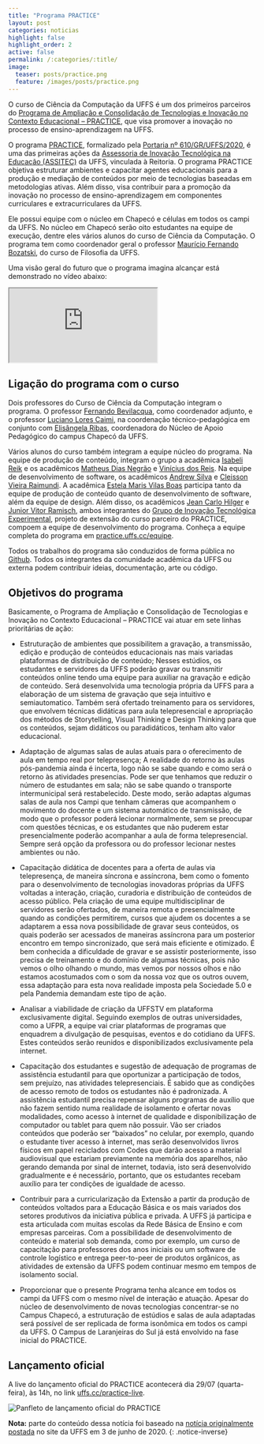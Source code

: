 ```yaml
---
title: "Programa PRACTICE"
layout: post
categories: noticias
highlight: false
highlight_order: 2
active: false 
permalink: /:categories/:title/
image:
  teaser: posts/practice.png
  feature: /images/posts/practice.png
---
```


O curso de Ciência da Computação da UFFS é um dos primeiros parceiros do [Programa de Ampliação e Consolidação de Tecnologias e Inovação no Contexto Educacional – PRACTICE](https://practice.uffs.cc), que visa promover a inovação no processo de ensino-aprendizagem na UFFS.

O programa [PRACTICE](https://practice.uffs.cc), formalizado pela [Portaria nº 610/GR/UFFS/2020](https://www.uffs.edu.br/UFFS/atos-normativos/portaria/gr/2020-0608), é uma das primeiras ações da [Assessoria de Inovação Tecnológica na Educação (ASSITEC)](https://www.uffs.edu.br/UFFS/atos-normativos/portaria/gr/2020-0608) da UFFS, vinculada à Reitoria. O programa PRACTICE objetiva estruturar ambientes e capacitar agentes educacionais para a produção e mediação de conteúdos por meio de tecnologias baseadas em metodologias ativas. Além disso, visa contribuir para a promoção da inovação no processo de ensino-aprendizagem em componentes curriculares e extracurriculares da UFFS.

Ele possui equipe com o núcleo em Chapecó e células em todos os campi da UFFS. No núcleo em Chapecó serão oito estudantes na equipe de execução, dentre eles vários alunos do curso de Ciência da Computação. O programa tem como coordenador geral o professor [Maurício Fernando Bozatski](https://github.com/phdmauricio), do curso de Filosofia da UFFS.

Uma visão geral do futuro que o programa imagina alcançar está demonstrado no vídeo abaixo:

<div class="embed-responsive embed-responsive-16by9">
  <iframe src="https://www.youtube.com/embed/MBX_Ij4qSPc" class="embed-responsive-item" allowfullscreen></iframe>
</div>

## Ligação do programa com o curso

Dois professores do Curso de Ciência da Computação integram o programa. O professor [Fernando Bevilacqua](https://github.com/dovyski), como coordenador adjunto, e o professor [Luciano Lores Caimi](https://github.com/lcaimi), na coordenação técnico-pedagógica em conjunto com [Elisângela Ribas](https://github.com/elisribas), coordenadora do Núcleo de Apoio Pedagógico do campus Chapecó da UFFS.

Vários alunos do curso também integram a equipe núcleo do programa. Na equipe de produção de conteúdo, integram o grupo a acadêmica [Isabeli Reik](https://github.com/isabelirk) e os acadêmicos [Matheus Dias Negrão](https://github.com/MaNegrao) e [Vinícius dos Reis](https://github.com/vini2reis). Na equipe de desenvolvimento de software, os acadêmicos [Andrew Silva](https://github.com/andrewmsilva) e [Cleisson Vieira Raimundi](https://github.com/CleissonVieira). A acadêmica [Estela Maris Vilas Boas](https://github.com/estelavilasboas) participa tanto da equipe de produção de conteúdo quanto de desenvolvimento de software, além da equipe de design. Além disso, os acadêmicos [Jean Carlo Hilger](https://github.com/JeanCHilger) e [Junior Vitor Ramisch](https://github.com/arufonsekun), ambos integrantes do [Grupo de Inovação Tecnológica Experimental](https://grintex.uffs.cc), projeto de extensão do curso parceiro do PRACTICE, compoem a equipe de desenvolvimento do programa. Conheça a equipe completa do programa em [practice.uffs.cc/equipe](https://practice.uffs.cc/equipe).

Todos os trabalhos do programa são conduzidos de forma pública no [Github](https://github.com/practice-uffs). Todos os integrantes da comunidade acadêmica da UFFS ou externa podem contribuir ideias, documentação, arte ou código.


## Objetivos do programa

Basicamente, o Programa de Ampliação e Consolidação de Tecnologias e Inovação no Contexto Educacional – PRACTICE vai atuar em sete linhas prioritárias de ação:

* Estruturação de ambientes que possibilitem a gravação, a transmissão, edição e produção de conteúdos educacionais nas mais variadas plataformas de distribuição de conteúdo; Nesses estúdios, os estudantes e servidores da UFFS poderão gravar ou transmitir conteúdos online tendo uma equipe para auxiliar na gravação e edição de conteúdo. Será desenvolvida uma tecnologia própria da UFFS para a elaboração de um sistema de gravação que seja intuitivo e semiautomatico. Também será ofertado treinamento para os servidores, que envolvem técnicas didáticas para aula telepresencial e apropriação dos métodos de Storytelling, Visual Thinking e Design Thinking para que os conteúdos, sejam didáticos ou paradidáticos, tenham alto valor educacional.

* Adaptação de algumas salas de aulas atuais para o oferecimento de aula em tempo real por telepresença; A realidade do retorno às aulas pós-pandemia ainda é incerta, logo não se sabe quando e como será o retorno às atividades presencias. Pode ser que tenhamos que reduzir o número de estudantes em sala; não se sabe quando o transporte intermunicipal será restabelecido. Deste modo, serão adaptas algumas salas de aula nos Campi que tenham câmeras que acompanhem o movimento do docente e um sistema automático de transmissão, de modo que o professor poderá lecionar normalmente, sem se preocupar com questões técnicas, e os estudantes que não puderem estar presencialmente poderão acompanhar a aula de forma telepresencial. Sempre será opção da professora ou do professor lecionar nestes ambientes ou não.

* Capacitação didática de docentes para a oferta de aulas via telepresença, de maneira síncrona e assíncrona, bem como o fomento para o desenvolvimento de tecnologias inovadoras próprias da UFFS voltadas a interação, criação, curadoria e distribuição de conteúdos de acesso público. Pela criação de uma equipe multidisciplinar de servidores serão ofertados, de maneira remota e presencialmente quando as condições permitirem, cursos que ajudem os docentes a se adaptarem a essa nova possibilidade de gravar seus conteúdos, os quais poderão ser acessados de maneiras assíncrona para um posterior encontro em tempo sincronizado, que será mais eficiente e otimizado. É bem conhecida a dificuldade de gravar e se assistir posteriormente, isso precisa de treinamento e do domínio de algumas técnicas, pois não vemos o olho olhando o mundo, mas vemos por nossos olhos e não estamos acostumados com o som da nossa voz que os outros ouvem, essa adaptação para esta nova realidade imposta pela Sociedade 5.0 e pela Pandemia demandam este tipo de ação.

* Analisar a viabilidade de criação da UFFSTV em plataforma exclusivamente digital. Seguindo exemplos de outras universidades, como a UFPR, a equipe vai criar plataformas de programas que enquadrem a divulgação de pesquisas, eventos e do cotidiano da UFFS. Estes conteúdos serão reunidos e disponibilizados exclusivamente pela internet.

* Capacitação dos estudantes e sugestão de adequação de programas de assistência estudantil para que oportunizar a participação de todos, sem prejuízo, nas atividades telepresenciais. É sabido que as condições de acesso remoto de todos os estudantes não é padronizada. A assistência estudantil precisa repensar alguns programas de auxílio que não fazem sentido numa realidade de isolamento e ofertar novas modalidades, como acesso à internet de qualidade e disponibilização de computador ou tablet para quem não possuir. Vão ser criados conteúdos que poderão ser “baixados” no celular, por exemplo, quando o estudante tiver acesso à internet, mas serão desenvolvidos livros físicos em papel reciclados com Codes que darão acesso a material audiovisual que estariam previamente na memória dos aparelhos, não gerando demanda por sinal de internet, todavia, isto será desenvolvido gradualmente e é necessário, portanto, que os estudantes recebam auxílio para ter condições de igualdade de acesso.

* Contribuir para a curricularização da Extensão a partir da produção de conteúdos voltados para a Educação Básica e os mais variados dos setores produtivos da iniciativa pública e privada. A UFFS já participa e esta articulada com muitas escolas da Rede Básica de Ensino e com empresas parceiras. Com a possibilidade de desenvolvimento de conteúdo e material sob demanda, como por exemplo, um curso de capacitação para professores dos anos iniciais ou um software de controle logístico e entrega peer-to-peer de produtos orgânicos, as atividades de extensão da UFFS podem continuar mesmo em tempos de isolamento social.

* Proporcionar que o presente Programa tenha alcance em todos os campi da UFFS com o mesmo nível de interação e atuação. Apesar do núcleo de desenvolvimento de novas tecnologias concentrar-se no Campus Chapecó, a estruturação de estúdios e salas de aula adaptadas será possível de ser replicada de forma isonômica em todos os campi da UFFS. O Campus de Laranjeiras 
do Sul já está envolvido na fase inicial do PRACTICE.

## Lançamento oficial

A live do lançamento oficial do PRACTICE acontecerá dia 29/07 (quarta-feira), às 14h, no link [uffs.cc/practice-live](http://uffs.cc/practice-live).

![Panfleto de lançamento oficial do PRACTICE](/images/posts/practice-panfleto-lancamento.png)

**Nota:** parte do conteúdo dessa notícia foi baseado na [notícia originalmente postada](https://www.uffs.edu.br/campi/chapeco/noticias/estudantes-de-ciencia-da-computacao-da-uffs-2013-campus-chapeco-ganham-premio-em-evento-internacional) no site da UFFS em 3 de junho de 2020.
{: .notice-inverse}
